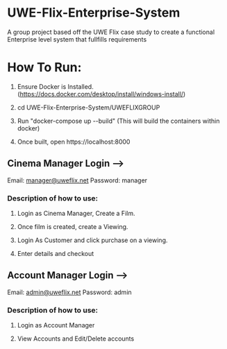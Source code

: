 # UWE-Flix-Enterprise-System
A group project based off the UWE Flix case study to create a functional Enterprise level system that fullfills requirements

# How To Run:

1) Ensure Docker is Installed. (https://docs.docker.com/desktop/install/windows-install/)

2) cd UWE-Flix-Enterprise-System/UWEFLIXGROUP

3) Run "docker-compose up --build" (This will build the containers within docker)

4) Once built, open https://localhost:8000

## Cinema Manager Login -->

Email: manager@uweflix.net
Password: manager

### Description of how to use:

1) Login as Cinema Manager, Create a Film.

2) Once film is created, create a Viewing.

3) Login As Customer and click purchase on a viewing.

4) Enter details and checkout

## Account Manager Login -->

Email: admin@uweflix.net
Password: admin

### Description of how to use:

1) Login as Account Manager

2) View Accounts and Edit/Delete accounts